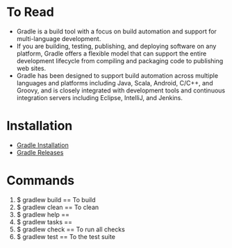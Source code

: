 # To Read
* Gradle is a build tool with a focus on build automation and support for multi-language development. 
* If you are building, testing, publishing, and deploying software on any platform, Gradle offers a flexible model that can support the entire development lifecycle from compiling and packaging code to publishing web sites. 
* Gradle has been designed to support build automation across multiple languages and platforms including Java, Scala, Android, C/C++, and Groovy, and is closely integrated with development tools and continuous integration servers including Eclipse, IntelliJ, and Jenkins.

# Installation
* [Gradle Installation](https://gradle.org/install/)
* [Gradle Releases](https://gradle.org/releases/)

# Commands
1. $ gradlew build == To build
2. $ gradlew clean == To clean
3. $ gradlew help ==
4. $ gradlew tasks ==
5. $ gradlew check == To run all checks
6. $ gradlew test == To the test suite
